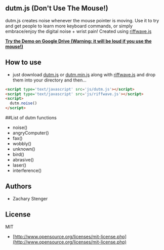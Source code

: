 ## dutm.js (Don't Use The Mouse!)

dutm.js creates noise whenever the mouse pointer is moving. Use it to try and get people to learn more keyboard commands, or simply embrace/enjoy the digital noise + wrist pain! Created using [riffwave.js](http://www.codebase.es/riffwave/) 

[**Try the Demo on Google Drive (Warning: it will be loud if you use the mouse!)**](http://googledrive.com/host/0B5KjNubMIcDvfk45VnBZaExaZTdnRmV1NWoyaHhYam9qU0dhY1B0Vk9yMW5SYWxTY1ZXclk/index.html)


## How to use
  - just download [dutm.js](https://github.com/zacharystenger/dutm/blob/master/js/dutm.js) or [dutm.min.js](https://github.com/zacharystenger/dutm/blob/master/js/dutm.min.js) along with [riffwave.js](http://www.codebase.es/riffwave/riffwave.js) and drop them into your directory and then...
````html
<script type='text/javascript' src='js/dutm.js'></script>
<script type='text/javascript' src='js/riffwave.js'></script>
<script>
  dutm.noise()
</script>
````

##List of dutm functions
  - noise()
  - angryComputer()
  - fax()
  - wobbly()
  - unknown()
  - bird()
  - abrasive()
  - laser()
  - interference()

## Authors

* Zachary Stenger

## License

MIT

* [http://www.opensource.org/licenses/mit-license.php](http://www.opensource.org/licenses/mit-license.php)
